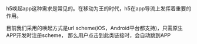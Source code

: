 h5唤起app这种需求是常见的。在移动为王的时代，h5在app导流上发挥着重要的作用。

目前我们采用的唤起方式是url scheme(iOS，Android平台都支持)，只需原生APP开发时注册scheme， 那么用户点击到此类链接时，会自动跳到APP